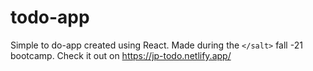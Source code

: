 # todo-app

Simple to do-app created using React. Made during the `</salt>` fall -21 bootcamp.
Check it out on https://jp-todo.netlify.app/
